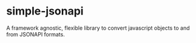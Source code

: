 # simple-jsonapi
A framework agnostic, flexible library to convert javascript objects to and from JSONAPI formats.
